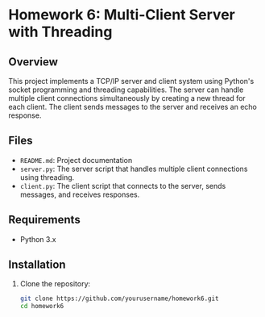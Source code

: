 # Homework 6: Multi-Client Server with Threading

## Overview

This project implements a TCP/IP server and client system using Python's socket programming and threading capabilities. The server can handle multiple client connections simultaneously by creating a new thread for each client. The client sends messages to the server and receives an echo response.

## Files

- `README.md`: Project documentation
- `server.py`: The server script that handles multiple client connections using threading.
- `client.py`: The client script that connects to the server, sends messages, and receives responses.

## Requirements

- Python 3.x

## Installation

1. Clone the repository:
   ```sh
   git clone https://github.com/yourusername/homework6.git
   cd homework6
